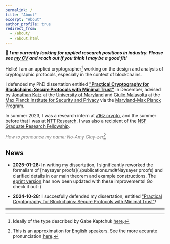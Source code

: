 ```yaml
---
permalink: /
title: "About"
excerpt: "About"
author_profile: true
redirect_from: 
  - /about/
  - /about.html
---
```


:loudspeaker: **_I am currently looking for applied research positions in industry. Please see [my CV](./cv.md) and reach out if you think I may be a good fit!_**

Hello! I am an applied cryptographer[^1] working on the design and analysis of cryptographic protocols, especially in the context of blockchains. 

I defended my PhD dissertation entitled **["Practical Cryptography for Blockchains: Secure Protocols with Minimal Trust"](../files/diss.pdf)** in December, advised by [Jonathan Katz](https://www.cs.umd.edu/~jkatz/) at the [University of Maryland](https://www.cs.umd.edu/people/nglaeser) and [Giulio Malavolta](https://sites.google.com/view/giuliomalavolta/) at the [Max Planck Institute for Security and Privacy](https://www.mpi-sp.org/person/116161/14251) via the [Maryland-Max Planck Program](https://www.cs.umd.edu/maryland-max-planck). 

In summer 2023, I was a research intern at [a16z crypto](https://a16zcrypto.com/research/), and the summer before that I was at [NTT Research](https://ntt-research.com/cis/). 
I was also a recipient of the [NSF Graduate Research Fellowship](https://www.nsfgrfp.org/). 

<span style="color: gray;">*How to pronounce my name: No-Amy Glay-zer[^2]*</span>

[^1]: Ideally of the type described by Gabe Kaptchuk [here](https://www.cs.umd.edu/~kaptchuk/blog/post/work-with-me.html#appliedcrypto).
[^2]: This is an approximation for English speakers. See the more accurate pronunciation [here](./name).

News
---
- **2025-01-28:** In writing my dissertation, I significantly reworked the formalism of [naysayer proofs](./publications.md#Naysayer proofs) and clarified details in our main theorem and example constructions. The [eprint version](https://eprint.iacr.org/2023/1472) has now been updated with these improvements! Go check it out :)
<!-- - **2024-11-22:** I am currently looking for applied research positions in industry in cryptographic protocol design and related areas. Please see [my CV](./cv.md) and reach out if you think I may be a good fit! -->
- **2024-10-28:** I succesfully defended my dissertation, entitled ["Practical Cryptography for Blockchains: Secure Protocols with Minimal Trust"](../files/diss.pdf)!
<!-- - **2024-10-26:** My dissertation defense will be this Monday, October 28, at 2pm EDT! Please reach out for details if you are interested in attending :) -->
<!-- - **2024-08-14:** The [blog post](https://a16zcrypto.com/posts/article/registration-based-encryption/) I wrote at a16z crypto last summer is finally online! (You can also find it [here on my site](papers/onchain_rbe).) In it, I compare registration-based encryption (the version from [our 2023 paper](./publications.md#Efficient Registration-Based Encryption)) to previous key distribution approaches for encrypted messaging. (If you don't want to read a whole blog post, [here's the Twitter thread version](https://x.com/cryptonoemi/status/1823719451692556704).) -->
<!-- - **2024-05-13:** I'll be presenting [Naysayer proofs](./publications.md#Naysayer proofs) and [Cicada](./publications.md#Cicada: A framework for private non-interactive on-chain auctions and voting) on May 25 at the Eurocrypt [Workshop on Cryptographic Tools for Blockchain](https://www.ctb-workshop.org/). -->
<!-- - **2024-05-06:** I'll be at [ETHBratislava](https://www.ethbratislava.com/) on May 10-11 to talk about [Naysayer proofs](./publications.md#Naysayer proofs) and [Cicada](./publications.md#Cicada: A framework for private non-interactive on-chain auctions and voting)! -->
<!-- - **2024-02-07:** I'll be at [FC 2024](https://fc24.ifca.ai/) on March 4-8; hope to see you there! -->
<!-- - **2023-12-06:** [Naysayer Proofs](./publications#Naysayer proofs) was accepted to [FC 2024](https://fc24.ifca.ai/). -->
<!-- - **2023-03-17:** Our paper [Efficient Registration-Based Encryption](./publications.md#Efficient Registration-Based Encryption) will appear at [ACM CCS 2023](https://www.sigsac.org/ccs/CCS2023/). -->
<!-- - **2023-01-30:** I'll be a research intern at [a16z crypto](https://a16zcrypto.com/research/) for summer 2023. -->
<!-- - **2022-12-20:** I will be spending the spring 2023 semester at [MPI-SP](https://www.mpi-sp.org/) in Bochum, Germany. -->
<!-- - **2022-09-07:** [Foundations of Coin Mixing Services](./publications) was accepted to the [Crypto Economics Security Conference](https://cesc.io/) in Berkeley, CA on October 31-November 1, 2022. -->
<!-- - **2022-07-15:** I will be presenting our paper [Foundations of Coin Mixing Services](./publications) at [ACM CCS 2022](https://www.sigsac.org/ccs/CCS2022/) in Los Angeles, CA on November 8, 2022. -->

---